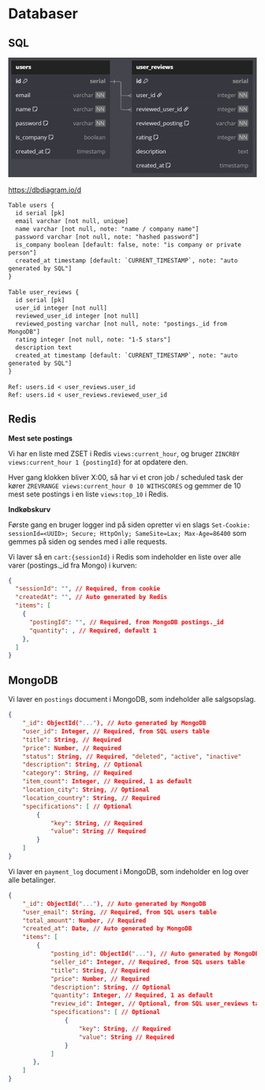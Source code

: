# Databaser

## SQL

![alt text](./img/er-diagram.png)

https://dbdiagram.io/d

```dbml
Table users {
  id serial [pk]
  email varchar [not null, unique]
  name varchar [not null, note: "name / company name"]
  password varchar [not null, note: "hashed password"]
  is_company boolean [default: false, note: "is company or private person"]
  created_at timestamp [default: `CURRENT_TIMESTAMP`, note: "auto generated by SQL"]
}

Table user_reviews {
  id serial [pk]
  user_id integer [not null]
  reviewed_user_id integer [not null]
  reviewed_posting varchar [not null, note: "postings._id from MongoDB"]
  rating integer [not null, note: "1-5 stars"]
  description text
  created_at timestamp [default: `CURRENT_TIMESTAMP`, note: "auto generated by SQL"]
}

Ref: users.id < user_reviews.user_id
Ref: users.id < user_reviews.reviewed_user_id
```

## Redis

**Mest sete postings**

Vi har en liste med ZSET i Redis `views:current_hour`, og bruger `ZINCRBY views:current_hour 1 {postingId}` for at opdatere den.

Hver gang klokken bliver X:00, så har vi et cron job / scheduled task der kører `ZREVRANGE views:current_hour 0 10 WITHSCORES` og gemmer de 10 mest sete postings i en liste `views:top_10` i Redis.

**Indkøbskurv**

Første gang en bruger logger ind på siden opretter vi en slags `Set-Cookie: sessionId=<UUID>; Secure; HttpOnly; SameSite=Lax; Max-Age=86400` som gemmes på siden og sendes med i alle requests.

Vi laver så en `cart:{sessionId}` i Redis som indeholder en liste over alle varer (postings.\_id fra Mongo) i kurven:

```json
{
  "sessionId": "", // Required, from cookie
  "createdAt": "", // Auto generated by Redis
  "items": [
    {
      "postingId": "", // Required, from MongoDB postings._id
      "quantity": , // Required, default 1
    },
  ]
}
```

## MongoDB

Vi laver en `postings` document i MongoDB, som indeholder alle salgsopslag.

```json
{
    "_id": ObjectId("..."), // Auto generated by MongoDB
    "user_id": Integer, // Required, from SQL users table
    "title": String, // Required
    "price": Number, // Required
    "status": String, // Required, "deleted", "active", "inactive"
    "description": String, // Optional
    "category": String, // Required
    "item_count": Integer, // Required, 1 as default
    "location_city": String, // Optional
    "location_country": String, // Required
    "specifications": [ // Optional
        {
            "key": String, // Required
            "value": String // Required
        }
    ]
}
```

Vi laver en `payment_log` document i MongoDB, som indeholder en log over alle betalinger.

```json
{
    "_id": ObjectId("..."), // Auto generated by MongoDB
    "user_email": String, // Required, from SQL users table
    "total_amount": Number, // Required
    "created_at": Date, // Auto generated by MongoDB
    "items": [
        {
            "posting_id": ObjectId("..."), // Auto generated by MongoDB
            "seller_id": Integer, // Required, from SQL users table
            "title": String, // Required
            "price": Number, // Required
            "description": String, // Optional
            "quantity": Integer, // Required, 1 as default
            "review_id": Integer, // Optional, from SQL user_reviews table
            "specifications": [ // Optional
                {
                    "key": String, // Required
                    "value": String // Required
                }
            ]
       },
    ]
}
```
